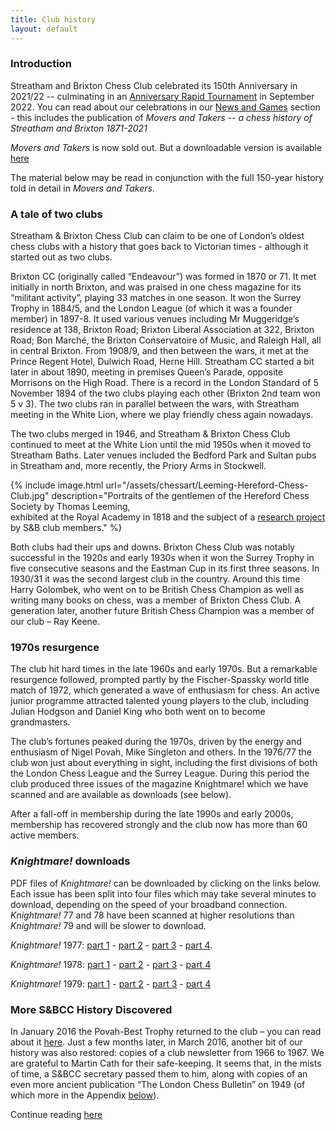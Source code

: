 ```yaml
---
title: Club history
layout: default
---
```


### Introduction

Streatham and Brixton Chess Club celebrated its 150th Anniversary in 2021/22 -- culminating in an [Anniversary Rapid Tournament](/2022/09/29/rapid-tournament-completes-our-150th-anniversary-celebrations.html) in September 2022. You can read about our celebrations in our [News and Games](/noticeboard) section - this includes the publication of *Movers and
Takers -- a chess history of Streatham and Brixton 1871-2021*

*Movers and Takers* is now sold out. But a downloadable version is
available
[here](https://drive.google.com/file/d/1FwbYdZj6f2mGce_F8yfb7pMYephzNNFj/view?usp=sharing)

The material below may be read in conjunction with the full 150-year history told in detail in *Movers
and Takers.*

### A tale of two clubs

Streatham & Brixton Chess Club can claim to be one of London’s oldest chess clubs with a history that goes back to Victorian times - although it started out as two clubs.

Brixton CC (originally called “Endeavour”) was formed in 1870 or 71. It met initially in north Brixton, and was praised in one chess magazine for its “militant activity”, playing 33 matches in one season. It won the Surrey Trophy in 1884/5, and the London League (of which it was a founder member) in 1897-8. It used various venues including Mr Muggeridge’s residence at 138, Brixton Road; Brixton Liberal Association at 322, Brixton Road; Bon Marché, the Brixton Conservatoire of Music, and Raleigh Hall, all in central Brixton. From 1908/9, and then between the wars, it met at the Prince Regent Hotel, Dulwich Road, Herne Hill. Streatham CC started a bit later in about 1890, meeting in premises Queen’s Parade, opposite Morrisons on the High Road. There is a record in the London Standard of 5 November 1894 of the two clubs playing each other (Brixton 2nd team won 5 v 3). The two clubs ran in parallel between the wars, with Streatham meeting in the White Lion, where we play friendly chess again nowadays.    


The two clubs merged in 1946, and Streatham & Brixton Chess Club continued to meet at the White Lion until the mid 1950s when it moved to Streatham Baths. Later venues included the Bedford Park and Sultan pubs in Streatham and, more recently, the Priory Arms in Stockwell.

{% include image.html url="/assets/chessart/Leeming-Hereford-Chess-Club.jpg" description="Portraits of the gentlemen of the Hereford Chess Society by Thomas Leeming, <br/>exhibited at the Royal Academy in 1818 and the subject of a [research project](http://streathambrixtonchess.blogspot.com/2006/10/every-picture-tells-story-index.html)<br/>by S&B club members." %}

Both clubs had their ups and downs. Brixton Chess Club was notably successful in the 1920s and early 1930s when it won the Surrey Trophy in five
consecutive seasons and the Eastman Cup in its first three seasons. In 1930/31 it was the second largest club in the country. Around this time Harry
Golombek, who went on to be British Chess Champion as well as writing many books on chess, was a member of Brixton Chess Club. A generation later,
another future British Chess Champion was a member of our club – Ray Keene.

### 1970s resurgence

The club hit hard times in the late 1960s and early 1970s. But a remarkable resurgence followed, prompted partly by the Fischer-Spassky world title match
of 1972, which generated a wave of enthusiasm for chess. An active junior programme attracted talented young players to the club, including Julian
Hodgson and Daniel King who both went on to become grandmasters.

The club’s fortunes peaked during the 1970s, driven by the energy and enthusiasm of Nigel Povah, Mike Singleton and others. In the 1976/77 the club won
just about everything in sight, including the first divisions of both the London Chess League and the Surrey League. During this period the club produced
three issues of the magazine Knightmare! which we have scanned and are available as downloads (see below).

After a fall-off in membership during the late 1990s and early 2000s, membership has recovered strongly and the club now has more than 60 active members.

### *Knightmare!* downloads

PDF files of *Knightmare!* can be downloaded by clicking on the links below. Each issue has been split into four files which may take several minutes
to download, depending on the speed of your broadband connection. *Knightmare!* 77 and 78 have been scanned at higher resolutions than *Knightmare!* 79
and will be slower to download.

*Knightmare!* 1977: [part 1](/assets/knightmare/Knightmare_77_part1.pdf) - [part 2](/assets/knightmare/Knightmare_77_part2.pdf) -
[part 3](/assets/knightmare/Knightmare_77_part3.pdf) - [part 4](/assets/knightmare/Knightmare_77_part4.pdf).

*Knightmare!* 1978: [part 1](/assets/knightmare/Knightmare_78_part1.pdf) - [part 2](/assets/knightmare/Knightmare_78_part2.pdf) -
[part 3](/assets/knightmare/Knightmare_78_part3.pdf) - [part 4](/assets/knightmare/Knightmare_78_part4.pdf)

*Knightmare!* 1979: [part 1](/assets/knightmare/Knightmare_79_part1.pdf) - [part 2](/assets/knightmare/Knightmare_79_part2.pdf) -
[part 3](/assets/knightmare/Knightmare_79_part3.pdf) - [part 4](/assets/knightmare/Knightmare_79_part4.pdf)

### More S&BCC History Discovered
In January 2016 the Povah-Best Trophy returned to the club – you can read about it [here](/2016/03/14/trophy-returns.html). Just a few months later, in March 2016, another bit of our history was also restored: copies of a club newsletter from 1966 to 1967. We are grateful to Martin Cath for their safe-keeping. It seems that, in the mists of time, a S&BCC secretary passed them to him, along with copies of an even more ancient publication “The London Chess Bulletin” on 1949 (of which more in the Appendix <a href="#appendix">below</a>).

Continue reading [here](/clubhistory/more.html)
